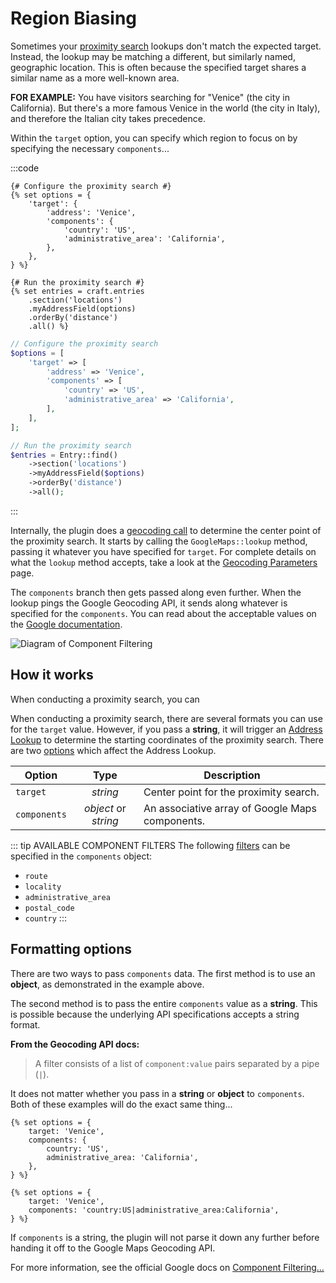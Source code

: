 # Region Biasing

Sometimes your [proximity search](/proximity-search/) lookups don't match the expected target. Instead, the lookup may be matching a different, but similarly named, geographic location. This is often because the specified target shares a similar name as a more well-known area.

**FOR EXAMPLE:** You have visitors searching for "Venice" (the city in California). But there's a more famous Venice in the world (the city in Italy), and therefore the Italian city takes precedence.

Within the `target` option, you can specify which region to focus on by specifying the necessary `components`...

:::code
```twig
{# Configure the proximity search #}
{% set options = {
    'target': {
        'address': 'Venice',
        'components': {
            'country': 'US',
            'administrative_area': 'California',
        },
    },
} %}

{# Run the proximity search #}
{% set entries = craft.entries
    .section('locations')
    .myAddressField(options)
    .orderBy('distance')
    .all() %}
```
```php
// Configure the proximity search
$options = [
    'target' => [
        'address' => 'Venice',
        'components' => [
            'country' => 'US',
            'administrative_area' => 'California',
        ],
    ],
];

// Run the proximity search
$entries = Entry::find()
    ->section('locations')
    ->myAddressField($options)
    ->orderBy('distance')
    ->all();
```
:::

Internally, the plugin does a [geocoding call](/geocoding/) to determine the center point of the proximity search. It starts by calling the `GoogleMaps::lookup` method, passing it whatever you have specified for `target`. For complete details on what the `lookup` method accepts, take a look at the [Geocoding Parameters](/geocoding/parameters/#using-an-array-of-parameters) page.

The `components` branch then gets passed along even further. When the lookup pings the Google Geocoding API, it sends along whatever is specified for the `components`. You can read about the acceptable values on the [Google documentation](https://developers.google.com/maps/documentation/geocoding/overview#component-filtering).

<img class="dropshadow" :src="$withBase('/images/guides/region-biasing.png')" alt="Diagram of Component Filtering">

## How it works

When conducting a proximity search, you can 

When conducting a proximity search, there are several formats you can use for the `target` value. However, if you pass a **string**, it will trigger an [Address Lookup](/geocoding/) to determine the starting coordinates of the proximity search. There are two [options](/proximity-search/options/) which affect the Address Lookup.

| Option       | Type                 | Description                                     |
|--------------|:--------------------:|-------------------------------------------------|
| `target`     | _string_             | Center point for the proximity search.          |
| `components` | _object_ or _string_ | An associative array of Google Maps components. |

::: tip AVAILABLE COMPONENT FILTERS
The following [filters](https://developers.google.com/maps/documentation/geocoding/overview#component-filtering) can be specified in the `components` object: 

 - `route`
 - `locality`
 - `administrative_area`
 - `postal_code`
 - `country`
:::

## Formatting options

There are two ways to pass `components` data. The first method is to use an **object**, as demonstrated in the example above.

The second method is to pass the entire `components` value as a **string**. This is possible because the underlying API specifications accepts a string format.

**From the Geocoding API docs:**

>A filter consists of a list of `component:value` pairs separated by a pipe (`|`).

It does not matter whether you pass in a **string** or **object** to `components`. Both of these examples will do the exact same thing...

```twig
{% set options = {
    target: 'Venice',
    components: {
        country: 'US',
        administrative_area: 'California',
    },
} %}
```

```twig
{% set options = {
    target: 'Venice',
    components: 'country:US|administrative_area:California',
} %}
```

If `components` is a string, the plugin will not parse it down any further before handing it off to the Google Maps Geocoding API.

For more information, see the official Google docs on [Component Filtering...](https://developers.google.com/maps/documentation/geocoding/overview#component-filtering)
